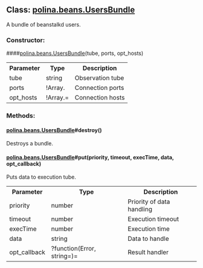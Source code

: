 ## **Class: <a href="https://github.com/LiveTex/Node-Polina/tree/public/docs/Node-Polina/polina/namespaces/polina.beans/polina.beans.UsersBundle.md">polina.beans.UsersBundle</a>**

 A bundle of beanstalkd users.  


### **Constructor:**
####<a href="https://github.com/LiveTex/Node-Polina/tree/public/docs/Node-Polina/polina/namespaces/polina.beans/polina.beans.UsersBundle.md">polina.beans.UsersBundle</a>(tube, ports, opt_hosts)

<table>
  <tr>
    <th>Parameter</th><th>Type</th><th>Description</th>
  </tr>
  
  <tr>
    <td>tube</td><td>string</td><td>Observation tube</td>
  </tr>
  
  <tr>
    <td>ports</td><td>!Array.<number></td><td>Connection ports</td>
  </tr>
  
  <tr>
    <td>opt_hosts</td><td>!Array.<string>=</td><td>Connection hosts</td>
  </tr>
  
</table>









### **Methods:**



#### <a href="https://github.com/LiveTex/Node-Polina/tree/public/docs/Node-Polina/polina/namespaces/polina.beans/polina.beans.UsersBundle.md">polina.beans.UsersBundle</a>#destroy()

 Destroys a bundle. 







#### <a href="https://github.com/LiveTex/Node-Polina/tree/public/docs/Node-Polina/polina/namespaces/polina.beans/polina.beans.UsersBundle.md">polina.beans.UsersBundle</a>#put(priority, timeout, execTime, data, opt_callback)

 Puts data to execution tube.  



<table>
  <tr>
    <th>Parameter</th><th>Type</th><th>Description</th>
  </tr>
  
  <tr>
    <td>priority</td><td>number</td><td>Priority of data handling</td>
  </tr>
  
  <tr>
    <td>timeout</td><td>number</td><td>Execution timeout</td>
  </tr>
  
  <tr>
    <td>execTime</td><td>number</td><td>Execution time</td>
  </tr>
  
  <tr>
    <td>data</td><td>string</td><td>Data to handle</td>
  </tr>
  
  <tr>
    <td>opt_callback</td><td>?function(Error, string=)=</td><td>Result handler</td>
  </tr>
  
</table>




